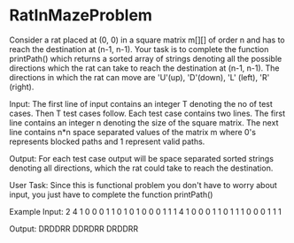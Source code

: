 # RatInMazeProblem
Consider a rat placed at (0, 0) in a square matrix m[][] of order n and has to reach the destination at (n-1, n-1). Your task is to complete the function printPath() which returns a sorted array of strings denoting all the possible directions which the rat can take to reach the destination at (n-1, n-1). The directions in which the rat can move are 'U'(up), 'D'(down), 'L' (left), 'R' (right).

Input:
The first line of input contains an integer T denoting the no of test cases. Then T test cases follow. Each test case contains two lines. The first line contains an integer n denoting the size of the square matrix. The next line contains n*n space separated values of the matrix m where 0's represents blocked paths and 1 represent valid paths.

Output:
For each test case output will be space separated sorted strings denoting all directions, which the rat could take to reach the destination.

User Task:
Since this is functional problem you don't have to worry about input, you just have to complete the function printPath()

Example
Input:
2
4
1 0 0 0 1 1 0 1 0 1 0 0 0 1 1 1
4
1 0 0 0 1 1 0 1 1 1 0 0 0 1 1 1

Output:
DRDDRR
DDRDRR DRDDRR

